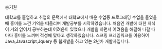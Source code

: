 송기원

대학교를 졸업하고 취업의 문턱에서 대학교에서 배운 수업중 프로그래밍 수업을 들었을 때 흥미를 느낀 기억을 떠올리며 개발공부를 시작하였습니다.
처음엔 개발에 대한 지식이 거의 없어서 공부하는데 어려움이 있었으나 개발을 하면서 어려움을 해결해 나갈 때마다 흥미를 느끼며 적성에 맞다고 생각하였습니다.
스프링 프레임워크를 이용하여 Java,Javascript,Jquery 등 웹개발을 하고 있는 2년차 개발자입니다. 
